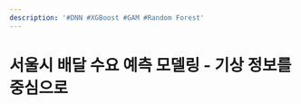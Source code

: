 ```yaml
---
description: '#DNN #XGBoost #GAM #Random Forest'
---
```


# 서울시 배달 수요 예측 모델링 - 기상 정보를 중심으로

<figure><img src="../../../.gitbook/assets/서울시 배달 수요 예측 모델링 - 기상 정보를 중심으로_페이지_01.jpg" alt=""><figcaption></figcaption></figure>

<figure><img src="../../../.gitbook/assets/서울시 배달 수요 예측 모델링 - 기상 정보를 중심으로_페이지_02.jpg" alt=""><figcaption></figcaption></figure>

<figure><img src="../../../.gitbook/assets/서울시 배달 수요 예측 모델링 - 기상 정보를 중심으로_페이지_03.jpg" alt=""><figcaption></figcaption></figure>

<figure><img src="../../../.gitbook/assets/서울시 배달 수요 예측 모델링 - 기상 정보를 중심으로_페이지_04.jpg" alt=""><figcaption></figcaption></figure>

<figure><img src="../../../.gitbook/assets/서울시 배달 수요 예측 모델링 - 기상 정보를 중심으로_페이지_05.jpg" alt=""><figcaption></figcaption></figure>

<figure><img src="../../../.gitbook/assets/서울시 배달 수요 예측 모델링 - 기상 정보를 중심으로_페이지_06.jpg" alt=""><figcaption></figcaption></figure>

<figure><img src="../../../.gitbook/assets/서울시 배달 수요 예측 모델링 - 기상 정보를 중심으로_페이지_07.jpg" alt=""><figcaption></figcaption></figure>

<figure><img src="../../../.gitbook/assets/서울시 배달 수요 예측 모델링 - 기상 정보를 중심으로_페이지_08.jpg" alt=""><figcaption></figcaption></figure>

<figure><img src="../../../.gitbook/assets/서울시 배달 수요 예측 모델링 - 기상 정보를 중심으로_페이지_09.jpg" alt=""><figcaption></figcaption></figure>

<figure><img src="../../../.gitbook/assets/서울시 배달 수요 예측 모델링 - 기상 정보를 중심으로_페이지_10.jpg" alt=""><figcaption></figcaption></figure>

<figure><img src="../../../.gitbook/assets/서울시 배달 수요 예측 모델링 - 기상 정보를 중심으로_페이지_11.jpg" alt=""><figcaption></figcaption></figure>

<figure><img src="../../../.gitbook/assets/서울시 배달 수요 예측 모델링 - 기상 정보를 중심으로_페이지_12.jpg" alt=""><figcaption></figcaption></figure>

<figure><img src="../../../.gitbook/assets/서울시 배달 수요 예측 모델링 - 기상 정보를 중심으로_페이지_13.jpg" alt=""><figcaption></figcaption></figure>

<figure><img src="../../../.gitbook/assets/서울시 배달 수요 예측 모델링 - 기상 정보를 중심으로_페이지_14.jpg" alt=""><figcaption></figcaption></figure>

<figure><img src="../../../.gitbook/assets/서울시 배달 수요 예측 모델링 - 기상 정보를 중심으로_페이지_15.jpg" alt=""><figcaption></figcaption></figure>

<figure><img src="../../../.gitbook/assets/서울시 배달 수요 예측 모델링 - 기상 정보를 중심으로_페이지_16.jpg" alt=""><figcaption></figcaption></figure>

<figure><img src="../../../.gitbook/assets/서울시 배달 수요 예측 모델링 - 기상 정보를 중심으로_페이지_17.jpg" alt=""><figcaption></figcaption></figure>

<figure><img src="../../../.gitbook/assets/서울시 배달 수요 예측 모델링 - 기상 정보를 중심으로_페이지_18.jpg" alt=""><figcaption></figcaption></figure>

<figure><img src="../../../.gitbook/assets/서울시 배달 수요 예측 모델링 - 기상 정보를 중심으로_페이지_19.jpg" alt=""><figcaption></figcaption></figure>

<figure><img src="../../../.gitbook/assets/서울시 배달 수요 예측 모델링 - 기상 정보를 중심으로_페이지_20.jpg" alt=""><figcaption></figcaption></figure>

<figure><img src="../../../.gitbook/assets/서울시 배달 수요 예측 모델링 - 기상 정보를 중심으로_페이지_21.jpg" alt=""><figcaption></figcaption></figure>

<figure><img src="../../../.gitbook/assets/서울시 배달 수요 예측 모델링 - 기상 정보를 중심으로_페이지_22.jpg" alt=""><figcaption></figcaption></figure>

<figure><img src="../../../.gitbook/assets/서울시 배달 수요 예측 모델링 - 기상 정보를 중심으로_페이지_23.jpg" alt=""><figcaption></figcaption></figure>

<figure><img src="../../../.gitbook/assets/서울시 배달 수요 예측 모델링 - 기상 정보를 중심으로_페이지_24.jpg" alt=""><figcaption></figcaption></figure>
